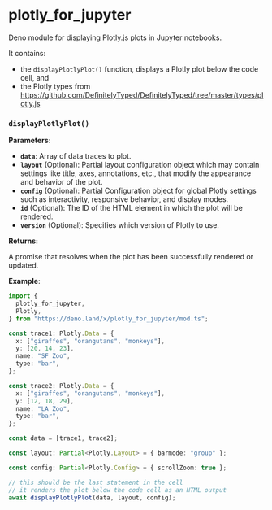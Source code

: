# plotly_for_jupyter

Deno module for displaying Plotly.js plots in Jupyter notebooks.

It contains:

- the `displayPlotlyPlot()` function, displays a Plotly plot below the code cell, and
- the Plotly types from https://github.com/DefinitelyTyped/DefinitelyTyped/tree/master/types/plotly.js

### `displayPlotlyPlot()`

**Parameters:**

- **`data`**: Array of data traces to plot.
- **`layout`** (Optional): Partial layout configuration object which may contain settings like title, axes, annotations, etc., that modify the appearance and behavior of the plot.
- **`config`** (Optional): Partial Configuration object for global Plotly settings such as interactivity, responsive behavior, and display modes.
- **`id`** (Optional): The ID of the HTML element in which the plot will be rendered.
- **`version`** (Optional): Specifies which version of Plotly to use.

**Returns:**

A promise that resolves when the plot has been successfully rendered or updated.

**Example**:

```ts
import {
  plotly_for_jupyter,
  Plotly,
} from "https://deno.land/x/plotly_for_jupyter/mod.ts";

const trace1: Plotly.Data = {
  x: ["giraffes", "orangutans", "monkeys"],
  y: [20, 14, 23],
  name: "SF Zoo",
  type: "bar",
};

const trace2: Plotly.Data = {
  x: ["giraffes", "orangutans", "monkeys"],
  y: [12, 18, 29],
  name: "LA Zoo",
  type: "bar",
};

const data = [trace1, trace2];

const layout: Partial<Plotly.Layout> = { barmode: "group" };

const config: Partial<Plotly.Config> = { scrollZoom: true };

// this should be the last statement in the cell
// it renders the plot below the code cell as an HTML output
await displayPlotlyPlot(data, layout, config);
```
